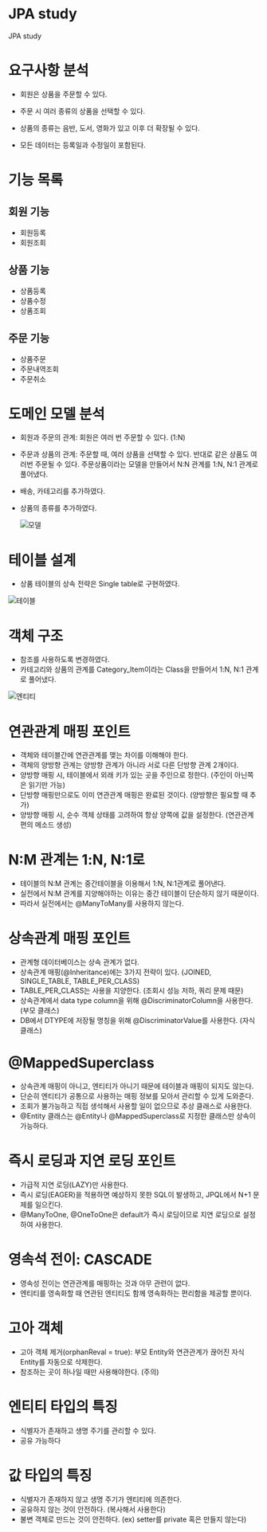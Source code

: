 # JPA study
JPA study


# 요구사항 분석
 - 회원은 상품을 주문할 수 있다.
 
 - 주문 시 여러 종류의 상품을 선택할 수 있다.
 
 - 상품의 종류는 음반, 도서, 영화가 있고 이후 더 확장될 수 있다.
 
 - 모든 데이터는 등록일과 수정일이 포함된다.
 
# 기능 목록
  ## 회원 기능
   - 회원등록
   - 회원조회
  ## 상품 기능
   - 상품등록
   - 상품수정
   - 상품조회
  ## 주문 기능
   - 상품주문
   - 주문내역조회
   - 주문취소
   
   
# 도메인 모델 분석
  - 회원과 주문의 관계: 회원은 여러 번 주문할 수 있다. (1:N)
  - 주문과 상품의 관계: 주문할 때, 여러 상품을 선택할 수 있다. 
  반대로 같은 상품도 여러번 주문될 수 있다. 
  주문상품이라는 모델을 만들어서 N:N 관계를 1:N, N:1 관계로 풀어냈다.
  - 배송, 카테고리를 추가하였다.
  - 상품의 종류를 추가하였다.
  
      ![모델](https://user-images.githubusercontent.com/68942616/89101861-f1528780-d43e-11ea-8c2d-909afb4c4c65.png)
  
  
# 테이블 설계
  - 상품 테이블의 상속 전략은 Single table로 구현하였다.
  
   ![테이블](https://user-images.githubusercontent.com/68942616/89101865-f4e60e80-d43e-11ea-897c-76746472ce07.PNG)
      
      
# 객체 구조
  - 참조를 사용하도록 변경하였다.
  - 카테고리와 상품의 관계를 Category_Item이라는 Class을 만들어서 1:N, N:1 관계로 풀어냈다.
  
   ![엔티티](https://user-images.githubusercontent.com/68942616/89191596-20532f80-d5de-11ea-893c-5a0e8105476f.PNG)


# 연관관계 매핑 포인트
  - 객체와 테이블간에 연관관계를 맺는 차이를 이해해야 한다.
  - 객체의 양방향 관계는 양방향 관계가 아니라 서로 다른 단방향 관계 2개이다.
  - 양방향 매핑 시, 테이블에서 외래 키가 있는 곳을 주인으로 정한다. (주인이 아닌쪽은 읽기만 가능)
  - 단방향 매핑만으로도 이미 연관관계 매핑은 완료된 것이다. (양방향은 필요할 때 추가)
  - 양방향 매핑 시, 순수 객체 상태를 고려하여 항상 양쪽에 값을 설정한다. (연관관계 편의 메소드 생성)
      
      
# N:M 관계는 1:N, N:1로
  - 테이블의 N:M 관계는 중간테이블을 이용해서 1:N, N:1관계로 풀어낸다.
  - 실전에서 N:M 관계를 지양해야하는 이유는 중간 테이블이 단순하지 않기 때문이다.
  - 따라서 실전에서는 @ManyToMany를 사용하지 않는다.
  

# 상속관계 매핑 포인트
  - 관계형 데이터베이스는 상속 관계가 없다.
  - 상속관계 매핑(@Inheritance)에는 3가지 전략이 있다. (JOINED, SINGLE_TABLE, TABLE_PER_CLASS)
  - TABLE_PER_CLASS는 사용을 지양한다. (조회시 성능 저하, 쿼리 문제 때문)
  - 상속관계에서 data type column을 위해 @DiscriminatorColumn을 사용한다. (부모 클래스)
  - DB에서 DTYPE에 저장될 명칭을 위해 @DiscriminatorValue를 사용한다. (자식 클래스)
  
# @MappedSuperclass
  - 상속관계 매핑이 아니고, 엔티티가 아니기 때문에 테이블과 매핑이 되지도 않는다.
  - 단순히 엔티티가 공통으로 사용하는 매핑 정보를 모아서 관리할 수 있게 도와준다.
  - 조회가 불가능하고 직접 생석해서 사용할 일이 없으므로 추상 클래스로 사용한다.
  - @Entity 클래스는 @Entity나 @MappedSuperclass로 지정한 클래스만 상속이 가능하다.
  
# 즉시 로딩과 지연 로딩 포인트
  - 가급적 지연 로딩(LAZY)만 사용한다.
  - 즉시 로딩(EAGER)을 적용하면 예상하지 못한 SQL이 발생하고, JPQL에서 N+1 문제를 일으킨다.
  - @ManyToOne, @OneToOne은 default가 즉시 로딩이므로 지연 로딩으로 설정하여 사용한다.

# 영속석 전이: CASCADE
  - 영속성 전이는 연관관계를 매핑하는 것과 아무 관련이 없다.
  - 엔티티를 영속화할 때 연관된 엔티티도 함께 영속화하는 편리함을 제공할 뿐이다.
  
# 고아 객체
  - 고아 객체 제거(orphanReval = true): 부모 Entity와 연관관계가 끊어진 자식 Entity를 자동으로 삭제한다.
  - 참조하는 곳이 하나일 때만 사용해야한다. (주의)
  
# 엔티티 타입의 특징
  - 식별자가 존재하고 생명 주기를 관리할 수 있다.
  - 공유 가능하다
  
# 값 타입의 특징
  - 식별자가 존재하지 않고 생명 주기가 엔티티에 의존한다.
  - 공유하지 않는 것이 안전하다. (복사해서 사용한다)
  - 불변 객체로 만드는 것이 안전하다. (ex) setter를 private 혹은 만들지 않는다)
